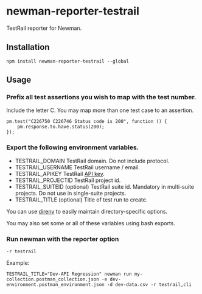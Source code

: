 # newman-reporter-testrail

TestRail reporter for Newman.

## Installation

```
npm install newman-reporter-testrail --global
```

## Usage

### Prefix all test assertions you wish to map with the test number.
Include the letter C. You may map more than one test case to an assertion.
```
pm.test("C226750 C226746 Status code is 200", function () {
    pm.response.to.have.status(200);
});
```

### Export the following environment variables.

* TESTRAIL_DOMAIN
TestRail domain.  Do not include protocol.
* TESTRAIL_USERNAME
TestRail username / email.
* TESTRAIL_APIKEY
TestRail [API key](http://docs.gurock.com/testrail-api2/accessing#username_and_api_key).
* TESTRAIL_PROJECTID
TestRail project id.
* TESTRAIL_SUITEID (optional)
TestRail suite id.  Mandatory in multi-suite projects.  Do not use in single-suite projects. 
* TESTRAIL_TITLE (optional)
Title of test run to create.

You can use [direnv](https://github.com/direnv/direnv) to easily maintain directory-specific options.

You may also set some or all of these variables using bash exports.

### Run newman with the reporter option
```
-r testrail
```

Example:

```
TESTRAIL_TITLE="Dev-API Regression" newman run my-collection.postman_collection.json -e dev-environment.postman_environment.json -d dev-data.csv -r testrail,cli
```